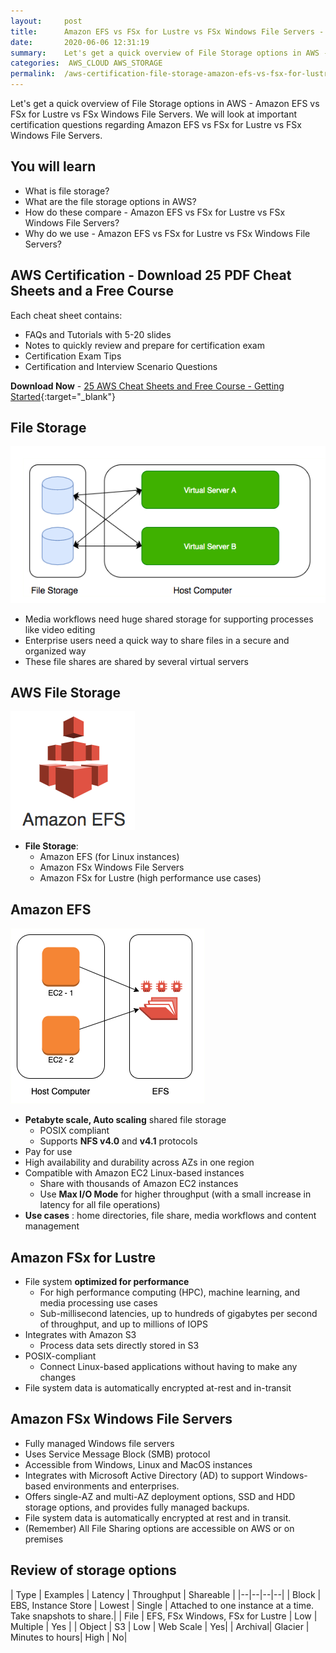 ```yaml
---
layout:     post
title:      Amazon EFS vs FSx for Lustre vs FSx Windows File Servers - File Storage - AWS Certification
date:       2020-06-06 12:31:19
summary:    Let's get a quick overview of File Storage options in AWS - Amazon EFS vs FSx for Lustre vs FSx Windows File Servers. We will look at important certification questions regarding Amazon EFS vs FSx for Lustre vs FSx Windows File Servers. 
categories:  AWS_CLOUD AWS_STORAGE
permalink:  /aws-certification-file-storage-amazon-efs-vs-fsx-for-lustre-vs-fsx-windows
---
```


Let's get a quick overview of File Storage options in AWS - Amazon EFS vs FSx for Lustre vs FSx Windows File Servers. We will look at important certification questions regarding Amazon EFS vs FSx for Lustre vs FSx Windows File Servers. 

## You will learn
- What is file storage?
- What are the file storage options in AWS?
- How do these compare - Amazon EFS vs FSx for Lustre vs FSx Windows File Servers?
- Why do we use -  Amazon EFS vs FSx for Lustre vs FSx Windows File Servers?

## AWS Certification - Download 25 PDF Cheat Sheets and a Free Course

Each cheat sheet contains:
- FAQs and Tutorials with 5-20 slides
- Notes to quickly review and prepare for certification exam
- Certification Exam Tips
- Certification and Interview Scenario Questions

**Download Now** - [25 AWS Cheat Sheets and Free Course - Getting Started](https://links.in28minutes.com/cloud-in28minutes-teachable-free-link){:target="_blank"}

## File Storage	
![](/images/aws/001-basic-drawings/02-storage-types-file.png)
- Media workflows need huge shared storage for supporting processes like video editing
- Enterprise users need a quick way to share files in a secure and organized way
- These file shares are shared by several virtual servers

## AWS  File Storage
![](/images/aws/00-icons/efs.png)
- **File Storage**:
	- Amazon EFS (for Linux instances)
	- Amazon FSx Windows File Servers 
	- Amazon FSx for Lustre (high performance use cases)

## Amazon EFS

![](/images/aws/001-basic-drawings/efs.png)
- **Petabyte scale, Auto scaling** shared file storage
	- POSIX compliant
	- Supports **NFS v4.0** and **v4.1** protocols
- Pay for use 
- High availability and durability across AZs in one region
- Compatible with Amazon EC2 Linux-based instances
	- Share with thousands of Amazon EC2 instances
	- Use **Max I/O Mode** for higher throughput (with a small increase in latency for all file operations)
- **Use cases** :  home directories, file share, media workflows and content management

## Amazon FSx for Lustre
- File system **optimized for performance**
	- For high performance computing (HPC), machine learning, and media processing use cases
	- Sub-millisecond latencies, up to hundreds of gigabytes per second of throughput, and up to millions of IOPS
- Integrates with Amazon S3 
	- Process data sets directly stored in S3
- POSIX-compliant 
	- Connect Linux-based applications without having to make any changes
- File system data is automatically encrypted at-rest and in-transit

## Amazon FSx Windows File Servers
- Fully managed Windows file servers 
- Uses Service Message Block (SMB) protocol
- Accessible from Windows, Linux and MacOS instances
- Integrates with Microsoft Active Directory (AD) to support Windows-based environments and enterprises.
- Offers single-AZ and multi-AZ deployment options, SSD and HDD storage options, and provides fully managed backups.
- File system data is automatically encrypted at rest and in transit.
- (Remember) All File Sharing options are accessible on AWS or on premises

## Review of storage options

| Type    | Examples                            | Latency         | Throughput | Shareable |
|--|--|--|--|
|  Block  |  EBS, Instance Store                |  Lowest         | Single  | Attached to one instance at a time. Take snapshots to share.|
|  File   |  EFS, FSx Windows, FSx for Lustre   | Low             | Multiple | Yes |
|  Object | S3                                  |  Low            | Web Scale | Yes|
|  Archival| Glacier                            | Minutes to hours| High | No|

